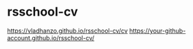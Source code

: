 # rsschool-cv
https://vladhanzo.github.io/rsschool-cv/cv
https://your-github-account.github.io/rsschool-cv/
